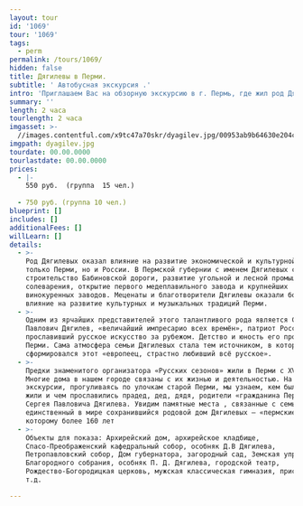 ```yaml
---
layout: tour
id: '1069'
tour: '1069'
tags:
  - perm
permalink: /tours/1069/
hidden: false
title: Дягилевы в Перми.
subtitle: ' Автобусная экскурсия .'
intro: 'Приглашаем Вас на обзорную экскурсию в г. Пермь, где жил род Дягилевых'
summary: ''
length: 2 часа
tourlength: 2 часа
imgasset: >-
  //images.contentful.com/x9tc47a70skr/dyagilev.jpg/00953ab9b64630e204cf01e99a7ce579/dyagilev.jpg
imgpath: dyagilev.jpg
tourdate: 00.00.0000
tourlastdate: 00.00.0000
prices:
  - |-
    550 руб.  (группа  15 чел.) 
     
  - 750 руб. (группа 10 чел.)
blueprint: []
includes: []
additionalFees: []
willLearn: []
details:
  - >-
    Род Дягилевых оказал влияние на развитие экономической и культурной жизни не
    только Перми, но и России. В Пермской губернии с именем Дягилевых связано
    строительство Бабиновской дороги, развитие угольной и лесной промышленности,
    солеварения, открытие первого медеплавильного завода и крупнейших
    винокуренных заводов. Меценаты и благотворители Дягилевы оказали большое
    влияние на развитие культурных и музыкальных традиций Перми.
  - >-
    Одним из ярчайших представителей этого талантливого рода является Сергей
    Павлович Дягилев, «величайший импресарио всех времён», патриот России,
    прославивший русское искусство за рубежом. Детство и юность его прошли в
    Перми. Сама атмосфера семьи Дягилевых стала тем источником, в котором
    сформировался этот «европеец, страстно любивший всё русское».
  - >-
    Предки знаменитого организатора «Русских сезонов» жили в Перми с ХVIII века.
    Многие дома в нашем городе связаны с их жизнью и деятельностью. На
    экскурсии, прогуливаясь по улочкам старой Перми, мы узнаем, кем были, как
    жили и чем прославились прадед, дед, дядя, родители «гражданина Перми» -
    Сергея Павловича Дягилева. Увидим памятные места , связанные с семьёй и
    единственный в мире сохранившийся родовой дом Дягилевых – «пермские Афины»,
    которому более 160 лет
  - >-
    Объекты для показа: Архирейский дом, архирейское кладбище,
    Спасо-Преображенский кафедральный собор, особняк Д.В Дягилева,
    Петропавловский собор, Дом губернатора, загородный сад, Земская управа. Дом
    Благородного собрания, особняк П. Д. Дягилева, городской театр,
    Рождество-Богородицкая церковь, мужская классическая гимназия, пристань и
    т.д.

---
```

